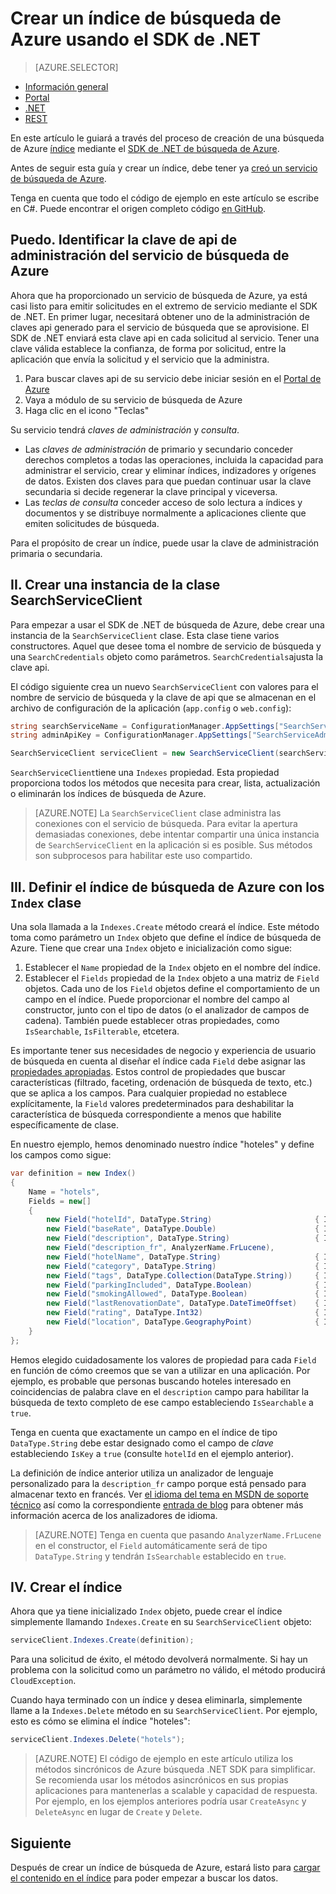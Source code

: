 <properties
    pageTitle="Crear un índice de búsqueda de Azure mediante .NET SDK | Microsoft Azure | Servicio de nube hospedado de búsqueda"
    description="Crear un índice en el código mediante el SDK de .NET de búsqueda de Azure."
    services="search"
    documentationCenter=""
    authors="brjohnstmsft"
    manager="jhubbard"
    editor=""
    tags="azure-portal"/>

<tags
    ms.service="search"
    ms.devlang="dotnet"
    ms.workload="search"
    ms.topic="get-started-article"
    ms.tgt_pltfrm="na"
    ms.date="08/29/2016"
    ms.author="brjohnst"/>

# <a name="create-an-azure-search-index-using-the-net-sdk"></a>Crear un índice de búsqueda de Azure usando el SDK de .NET
> [AZURE.SELECTOR]
- [Información general](search-what-is-an-index.md)
- [Portal](search-create-index-portal.md)
- [.NET](search-create-index-dotnet.md)
- [REST](search-create-index-rest-api.md)


En este artículo le guiará a través del proceso de creación de una búsqueda de Azure [índice](https://msdn.microsoft.com/library/azure/dn798941.aspx) mediante el [SDK de .NET de búsqueda de Azure](https://msdn.microsoft.com/library/azure/dn951165.aspx).

Antes de seguir esta guía y crear un índice, debe tener ya [creó un servicio de búsqueda de Azure](search-create-service-portal.md).

Tenga en cuenta que todo el código de ejemplo en este artículo se escribe en C#. Puede encontrar el origen completo código [en GitHub](http://aka.ms/search-dotnet-howto).

## <a name="i-identify-your-azure-search-services-admin-api-key"></a>Puedo. Identificar la clave de api de administración del servicio de búsqueda de Azure
Ahora que ha proporcionado un servicio de búsqueda de Azure, ya está casi listo para emitir solicitudes en el extremo de servicio mediante el SDK de .NET. En primer lugar, necesitará obtener uno de la administración de claves api generado para el servicio de búsqueda que se aprovisione. El SDK de .NET enviará esta clave api en cada solicitud al servicio. Tener una clave válida establece la confianza, de forma por solicitud, entre la aplicación que envía la solicitud y el servicio que la administra.

1. Para buscar claves api de su servicio debe iniciar sesión en el [Portal de Azure](https://portal.azure.com/)
2. Vaya a módulo de su servicio de búsqueda de Azure
3. Haga clic en el icono "Teclas"

Su servicio tendrá *claves de administración* y *consulta*.

  - Las *claves de administración* de primario y secundario conceder derechos completos a todas las operaciones, incluida la capacidad para administrar el servicio, crear y eliminar índices, indizadores y orígenes de datos. Existen dos claves para que puedan continuar usar la clave secundaria si decide regenerar la clave principal y viceversa.
  - Las *teclas de consulta* conceder acceso de solo lectura a índices y documentos y se distribuye normalmente a aplicaciones cliente que emiten solicitudes de búsqueda.

Para el propósito de crear un índice, puede usar la clave de administración primaria o secundaria.

<a name="CreateSearchServiceClient"></a>
## <a name="ii-create-an-instance-of-the-searchserviceclient-class"></a>II. Crear una instancia de la clase SearchServiceClient
Para empezar a usar el SDK de .NET de búsqueda de Azure, debe crear una instancia de la `SearchServiceClient` clase. Esta clase tiene varios constructores. Aquel que desee toma el nombre de servicio de búsqueda y una `SearchCredentials` objeto como parámetros. `SearchCredentials`ajusta la clave api.

El código siguiente crea un nuevo `SearchServiceClient` con valores para el nombre de servicio de búsqueda y la clave de api que se almacenan en el archivo de configuración de la aplicación (`app.config` o `web.config`):

```csharp
string searchServiceName = ConfigurationManager.AppSettings["SearchServiceName"];
string adminApiKey = ConfigurationManager.AppSettings["SearchServiceAdminApiKey"];

SearchServiceClient serviceClient = new SearchServiceClient(searchServiceName, new SearchCredentials(adminApiKey));
```

`SearchServiceClient`tiene una `Indexes` propiedad. Esta propiedad proporciona todos los métodos que necesita para crear, lista, actualización o eliminarán los índices de búsqueda de Azure.

> [AZURE.NOTE] La `SearchServiceClient` clase administra las conexiones con el servicio de búsqueda. Para evitar la apertura demasiadas conexiones, debe intentar compartir una única instancia de `SearchServiceClient` en la aplicación si es posible. Sus métodos son subprocesos para habilitar este uso compartido.

<a name="DefineIndex"></a>
## <a name="iii-define-your-azure-search-index-using-the-index-class"></a>III. Definir el índice de búsqueda de Azure con los `Index` clase
Una sola llamada a la `Indexes.Create` método creará el índice. Este método toma como parámetro un `Index` objeto que define el índice de búsqueda de Azure. Tiene que crear una `Index` objeto e inicialización como sigue:

1. Establecer el `Name` propiedad de la `Index` objeto en el nombre del índice.
2. Establecer el `Fields` propiedad de la `Index` objeto a una matriz de `Field` objetos. Cada uno de los `Field` objetos define el comportamiento de un campo en el índice. Puede proporcionar el nombre del campo al constructor, junto con el tipo de datos (o el analizador de campos de cadena). También puede establecer otras propiedades, como `IsSearchable`, `IsFilterable`, etcetera.

Es importante tener sus necesidades de negocio y experiencia de usuario de búsqueda en cuenta al diseñar el índice cada `Field` debe asignar las [propiedades apropiadas](https://msdn.microsoft.com/library/azure/dn798941.aspx). Estos control de propiedades que buscar características (filtrado, faceting, ordenación de búsqueda de texto, etc.) que se aplica a los campos. Para cualquier propiedad no establece explícitamente, la `Field` valores predeterminados para deshabilitar la característica de búsqueda correspondiente a menos que habilite específicamente de clase.

En nuestro ejemplo, hemos denominado nuestro índice "hoteles" y define los campos como sigue:

```csharp
var definition = new Index()
{
    Name = "hotels",
    Fields = new[]
    {
        new Field("hotelId", DataType.String)                       { IsKey = true, IsFilterable = true },
        new Field("baseRate", DataType.Double)                      { IsFilterable = true, IsSortable = true, IsFacetable = true },
        new Field("description", DataType.String)                   { IsSearchable = true },
        new Field("description_fr", AnalyzerName.FrLucene),
        new Field("hotelName", DataType.String)                     { IsSearchable = true, IsFilterable = true, IsSortable = true },
        new Field("category", DataType.String)                      { IsSearchable = true, IsFilterable = true, IsSortable = true, IsFacetable = true },
        new Field("tags", DataType.Collection(DataType.String))     { IsSearchable = true, IsFilterable = true, IsFacetable = true },
        new Field("parkingIncluded", DataType.Boolean)              { IsFilterable = true, IsFacetable = true },
        new Field("smokingAllowed", DataType.Boolean)               { IsFilterable = true, IsFacetable = true },
        new Field("lastRenovationDate", DataType.DateTimeOffset)    { IsFilterable = true, IsSortable = true, IsFacetable = true },
        new Field("rating", DataType.Int32)                         { IsFilterable = true, IsSortable = true, IsFacetable = true },
        new Field("location", DataType.GeographyPoint)              { IsFilterable = true, IsSortable = true }
    }
};
```

Hemos elegido cuidadosamente los valores de propiedad para cada `Field` en función de cómo creemos que se van a utilizar en una aplicación. Por ejemplo, es probable que personas buscando hoteles interesado en coincidencias de palabra clave en el `description` campo para habilitar la búsqueda de texto completo de ese campo estableciendo `IsSearchable` a `true`.

Tenga en cuenta que exactamente un campo en el índice de tipo `DataType.String` debe estar designado como el campo de _clave_ estableciendo `IsKey` a `true` (consulte `hotelId` en el ejemplo anterior).

La definición de índice anterior utiliza un analizador de lenguaje personalizado para la `description_fr` campo porque está pensado para almacenar texto en francés. Ver [el idioma del tema en MSDN de soporte técnico](https://msdn.microsoft.com/library/azure/dn879793.aspx) así como la correspondiente [entrada de blog](https://azure.microsoft.com/blog/language-support-in-azure-search/) para obtener más información acerca de los analizadores de idioma.

> [AZURE.NOTE]  Tenga en cuenta que pasando `AnalyzerName.FrLucene` en el constructor, el `Field` automáticamente será de tipo `DataType.String` y tendrán `IsSearchable` establecido en `true`.

## <a name="iv-create-the-index"></a>IV. Crear el índice
Ahora que ya tiene inicializado `Index` objeto, puede crear el índice simplemente llamando `Indexes.Create` en su `SearchServiceClient` objeto:

```csharp
serviceClient.Indexes.Create(definition);
```

Para una solicitud de éxito, el método devolverá normalmente. Si hay un problema con la solicitud como un parámetro no válido, el método producirá `CloudException`.

Cuando haya terminado con un índice y desea eliminarla, simplemente llame a la `Indexes.Delete` método en su `SearchServiceClient`. Por ejemplo, esto es cómo se elimina el índice "hoteles":

```csharp
serviceClient.Indexes.Delete("hotels");
```

> [AZURE.NOTE] El código de ejemplo en este artículo utiliza los métodos sincrónicos de Azure búsqueda .NET SDK para simplificar. Se recomienda usar los métodos asincrónicos en sus propias aplicaciones para mantenerlas a scalable y capacidad de respuesta. Por ejemplo, en los ejemplos anteriores podría usar `CreateAsync` y `DeleteAsync` en lugar de `Create` y `Delete`.

## <a name="next"></a>Siguiente
Después de crear un índice de búsqueda de Azure, estará listo para [cargar el contenido en el índice](search-what-is-data-import.md) para poder empezar a buscar los datos.
